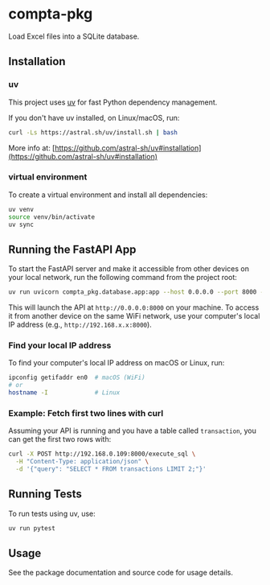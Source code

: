 # compta-pkg

Load Excel files into a SQLite database.

## Installation

### uv
This project uses [uv](https://github.com/astral-sh/uv) for fast Python dependency management.

If you don't have uv installed, on Linux/macOS, run:
```sh
curl -Ls https://astral.sh/uv/install.sh | bash
```
More info at:
[https://github.com/astral-sh/uv#installation](https://github.com/astral-sh/uv#installation)

### virtual environment
To create a virtual environment and install all dependencies:

```sh
uv venv
source venv/bin/activate
uv sync
```

## Running the FastAPI App

To start the FastAPI server and make it accessible from other devices on your local network, run the following command from the project root:

```bash
uv run uvicorn compta_pkg.database.app:app --host 0.0.0.0 --port 8000 --reload
```

This will launch the API at `http://0.0.0.0:8000` on your machine. To access it from another device on the same WiFi network, use your computer's local IP address (e.g., `http://192.168.x.x:8000`).


### Find your local IP address

To find your computer's local IP address on macOS or Linux, run:

```bash
ipconfig getifaddr en0  # macOS (WiFi)
# or
hostname -I             # Linux
```

### Example: Fetch first two lines with curl

Assuming your API is running and you have a table called `transaction`, you can get the first two rows with:

```bash
curl -X POST http://192.168.0.109:8000/execute_sql \
  -H "Content-Type: application/json" \
  -d '{"query": "SELECT * FROM transactions LIMIT 2;"}'
```

## Running Tests

To run tests using uv, use:
```sh
uv run pytest
```

## Usage

See the package documentation and source code for usage details.
